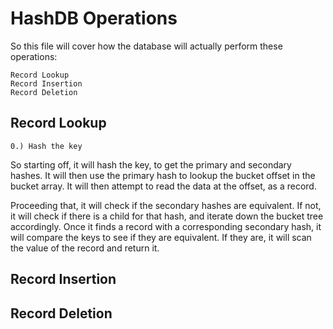 # HashDB Operations

So this file will cover how the database will actually perform these operations:
```
Record Lookup
Record Insertion
Record Deletion
```

## Record Lookup

```
0.)	Hash the key
```

So starting off, it will hash the key, to get the primary and secondary hashes. It will then use the primary hash to lookup the bucket offset in the bucket array. It will then attempt to read the data at the offset, as a record.

Proceeding that, it will check if the secondary hashes are equivalent. If not, it will check if there is a child for that hash, and iterate down the bucket tree accordingly. Once it finds a record with a corresponding secondary hash, it will compare the keys to see if they are equivalent. If they are, it will scan the value of the record and return it.

## Record Insertion



## Record Deletion